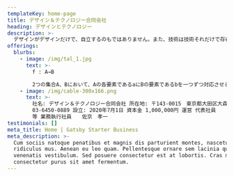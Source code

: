 ```yaml
---
templateKey: home-page
title: デザイン＆テクノロジー合同会社
heading: デザインとテクノロジー
description: >-
  デザインがデザインだけで、自立するのもではありません。また、技術は技術それだけで存在するものではありません。技術はデザインのフレームに規定され、デザインは技術の進化に左右されます。蜜結合、疎結合を繰り返すこの二つの要素が私たちのテーマです。
offerings:
  blurbs:
    - image: /img/tal_1.jpg
      text: >-
        f : A→B

        2つの集合A、Bにおいて、Aの各要素であるaにBの要素であるbを一つずつ対応させる規則fが与えられているとき、これをAからBへの写像（マッピング）という。実数を実数に対応させる関数y=f(x)を、抽象的に拡張した概念。関数を積み重ね、抽象化した写像が次なる解を導きだすと私たちは考えています。
    - image: /img/cable-300x166.png
      text: >-
        社名: デザイン＆テクノロジー合同会社 所在地: 〒143-0015　東京都大田区大森西6－17－17 KOCA　A3 Tel.
        03-6450-0889 設立: 2020年7月1日 資本金 1,000,000円 運営 代表社員　　　　小野田 里砂子 業務執行社員　　藏重
        等 業務執行社員　　佐京　孝一
testimonials: []
meta_title: Home | Gatsby Starter Business
meta_description: >-
  Cum sociis natoque penatibus et magnis dis parturient montes, nascetur
  ridiculus mus. Aenean eu leo quam. Pellentesque ornare sem lacinia quam
  venenatis vestibulum. Sed posuere consectetur est at lobortis. Cras mattis
  consectetur purus sit amet fermentum.
---
```



